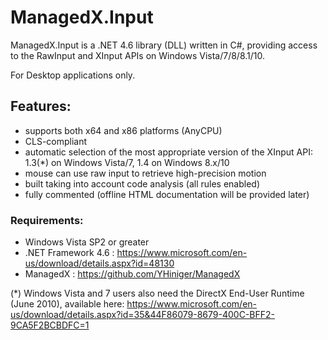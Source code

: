# ManagedX.Input
ManagedX.Input is a .NET 4.6 library (DLL) written in C#, providing access to the RawInput and XInput APIs on Windows Vista/7/8/8.1/10.

For Desktop applications only.


## Features:
- supports both x64 and x86 platforms (AnyCPU)
- CLS-compliant
- automatic selection of the most appropriate version of the XInput API: 1.3(*) on Windows Vista/7, 1.4 on Windows 8.x/10
- mouse can use raw input to retrieve high-precision motion
- built taking into account code analysis (all rules enabled)
- fully commented (offline HTML documentation will be provided later)


### Requirements:
- Windows Vista SP2 or greater
- .NET Framework 4.6 : https://www.microsoft.com/en-us/download/details.aspx?id=48130
- ManagedX : https://github.com/YHiniger/ManagedX

(*) Windows Vista and 7 users also need the DirectX End-User Runtime (June 2010), available here:
https://www.microsoft.com/en-us/download/details.aspx?id=35&44F86079-8679-400C-BFF2-9CA5F2BCBDFC=1